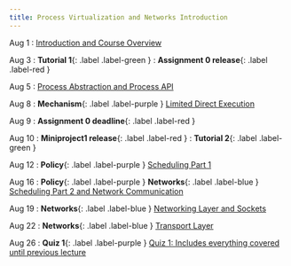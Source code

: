 ```yaml
---
title: Process Virtualization and Networks Introduction
---
```


Aug 1
: [Introduction and Course Overview](#)

Aug 3
: **Tutorial 1**{: .label .label-green }
: **Assignment 0 release**{: .label .label-red }

Aug 5
: [Process Abstraction and Process API](#)

Aug 8
: **Mechanism**{: .label .label-purple } [Limited Direct Execution](#)

Aug 9
: **Assignment 0 deadline**{: .label .label-red }

Aug 10
: **Miniproject1 release**{: .label .label-red }
: **Tutorial 2**{: .label .label-green }

Aug 12
: **Policy**{: .label .label-purple } [Scheduling Part 1](#)

Aug 16
: **Policy**{: .label .label-purple } **Networks**{: .label .label-blue } [Scheduling Part 2 and Network Communication](#)

Aug 19
: **Networks**{: .label .label-blue } [Networking Layer and Sockets](#)

Aug 22
: **Networks**{: .label .label-blue } [Transport Layer](#)

Aug 26
: **Quiz 1**{: .label .label-purple } [Quiz 1: Includes everything covered until previous lecture](#)
